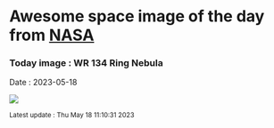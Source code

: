 
# Awesome space image of the day from [NASA](https://api.nasa.gov/)

### Today image : WR 134 Ring Nebula
Date : 2023-05-18

![](https://apod.nasa.gov/apod/image/2305/WR134SHO_1024.jpg)

<small>Latest update : Thu May 18 11:10:31 2023</small>
        